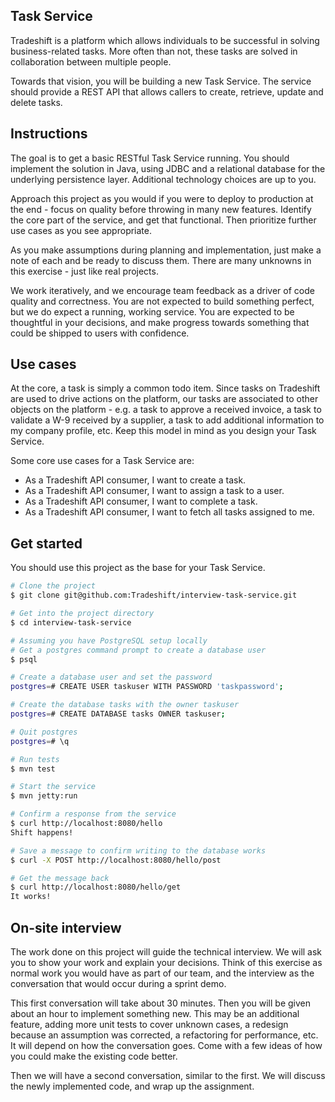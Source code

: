 ## Task Service

Tradeshift is a platform which allows individuals to be successful in solving business-related tasks. More often than not, these tasks are solved in collaboration between multiple people.

Towards that vision, you will be building a new Task Service. The service should provide a REST API that allows callers to create, retrieve, update and delete tasks.

## Instructions

The goal is to get a basic RESTful Task Service running. You should implement the solution in Java, using JDBC and a relational database for the underlying persistence layer. Additional technology choices are up to you.

Approach this project as you would if you were to deploy to production at the end - focus on quality before throwing in many new features. Identify the core part of the service, and get that functional. Then prioritize further use cases as you see appropriate.

As you make assumptions during planning and implementation, just make a note of each and be ready to discuss them. There are many unknowns in this exercise - just like real projects.

We work iteratively, and we encourage team feedback as a driver of code quality and correctness. You are not expected to build something perfect, but we do expect a running, working service. You are expected to be thoughtful in your decisions, and make progress towards something that could be shipped to users with confidence.

## Use cases

At the core, a task is simply a common todo item. Since tasks on Tradeshift are used to drive actions on the platform, our tasks are associated to other objects on the platform - e.g. a task to approve a received invoice, a task to validate a W-9 received by a supplier, a task to add additional information to my company profile, etc. Keep this model in mind as you design your Task Service.

Some core use cases for a Task Service are:

* As a Tradeshift API consumer, I want to create a task.
* As a Tradeshift API consumer, I want to assign a task to a user.
* As a Tradeshift API consumer, I want to complete a task.
* As a Tradeshift API consumer, I want to fetch all tasks assigned to me.

## Get started

You should use this project as the base for your Task Service.

```sh
# Clone the project
$ git clone git@github.com:Tradeshift/interview-task-service.git

# Get into the project directory
$ cd interview-task-service

# Assuming you have PostgreSQL setup locally
# Get a postgres command prompt to create a database user
$ psql

# Create a database user and set the password
postgres=# CREATE USER taskuser WITH PASSWORD 'taskpassword';

# Create the database tasks with the owner taskuser
postgres=# CREATE DATABASE tasks OWNER taskuser;

# Quit postgres
postgres=# \q

# Run tests
$ mvn test

# Start the service
$ mvn jetty:run

# Confirm a response from the service
$ curl http://localhost:8080/hello
Shift happens!

# Save a message to confirm writing to the database works
$ curl -X POST http://localhost:8080/hello/post

# Get the message back
$ curl http://localhost:8080/hello/get
It works!
```

## On-site interview

The work done on this project will guide the technical interview. We will ask you to show your work and explain your decisions. Think of this exercise as normal work you would have as part of our team, and the interview as the conversation that would occur during a sprint demo.

This first conversation will take about 30 minutes. Then you will be given about an hour to implement something new. This may be an additional feature, adding more unit tests to cover unknown cases, a redesign because an assumption was corrected, a refactoring for performance, etc. It will depend on how the conversation goes. Come with a few ideas of how you could make the existing code better.

Then we will have a second conversation, similar to the first. We will discuss the newly implemented code, and wrap up the assignment.
